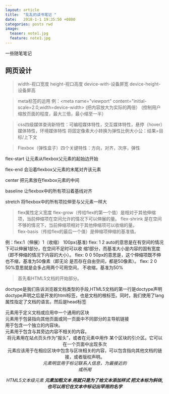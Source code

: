 ```yaml
---
layout: article
title:  "乱乱的读书笔记 "
date:   2018-1-1 19:35:50 +0800
categories: posts rwd
image:
  teaser: note1.jpg
  feature: note1.jpg
---
```

一些随笔笔记



## 网页设计
> width-视口宽度 height-视口高度 device-with-设备屏宽 device-height-设备屏高

> meta标签的运用
例：<meta name="viewport" content="initial-scale=2.0,width=device-width>
    (把内容放大为实际的两倍）
    <meta name="viewport"  content="width=device-width,maximum-scale=3,mininum-scale=0.5"/>
    (控制用户缩放页面的程度，最大三倍，最小缩至一半）
    
> css四级媒体查询新特性：可编程媒体特性，交互媒体特性，悬停（hover）媒体特性，环境媒体特性
将固定像素大小转换为弹性比例大小公：结果=目标/上下文

> Flexbox（弹性盒子）四个关键特性：方向，对齐，次序，弹性


flex-start 让元素从flexbox父元素的起始边开始

flex-end  会沿着flexbox父元素的末尾对齐该元素

center 把元素放在flexbox元素的中间

baseline  让flexbox中的所有项沿着基线对齐

stretch 将flexbox中的所有项拉伸至与父元素一样大


 > flex属性定义宽度
 flex-grow（传给flex的第一个值）是相对于其他伸缩项，当前伸缩项在空间允许的情况下可以伸展的量。 
 flex-shrink 是在空间不够的情况下，当前伸缩项相对于其他伸缩项可以收缩的量。  
 flex-basis（传给flex的最后一个值）是伸缩项伸缩的基准值。
 
 
例：flex:1（伸展）1（收缩） 100px(基准)
 flex: 1 2 auto的意思是在有空间的情况下可以伸展1部分，在空间不足时可以收 缩1部分，而基准大小是内容的固有宽度（即不伸缩的情况下内容的大小）。
 flex: 0 0 50px的意思是，这个伸缩项既不伸也不缩，基准为50像素（即无论 是否存在自由空间，都是50像素）。
flex: 2 0 50%意思就是会多占用两个可用空间， 不收缩，基准为50%

>  首先看HTML5文档的开始部分。


<!DOCTYPE html>  doctype是我们告诉浏览器文档类型的手段,HTML5文档的第一行是doctype声明
<html lang="en">doctype声明之后是开发的html标签，也是文档的根标签。同时，我们使用了lang属性指定了文档的语言。然后是head标签
<head>
<meta charset=utf-8> 

>  
 <section>元素用于定义文档或应用中一个通用的区块
    
 <nav>元素用于包装指向其他页面或同一页面中不同部分的主导航链接
 <article>用于包含一个独立的内容块。
 <aside>元素用于包含与其旁边内容不相关的内容。
 <header>将元素用在站点页头作为“报头”，或者在元素中用作 某个区块的引介区。它可以在一个页面中出现多次
 <footer>元素应该用于在相应区块中包含与区块相关的内容，可以包含指向其他文档的链接，或者版权声明。
 <address>元素明显用于标记联系人信息，为最接近的<article>或<body>所用



> 
HTML5文本级元素
 <b>元素加粗文本
 <em>用就只是为了给文本添加样式
 <i>把文本标为斜体,也可以用它在文本中标记出罕用的名字



